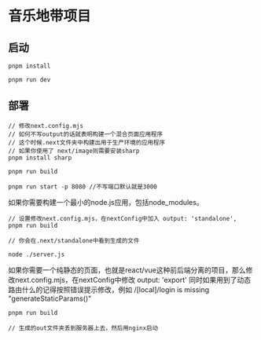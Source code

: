# 音乐地带项目

## 启动

```shell
pnpm install 

pnpm run dev
```

## 部署

```shell
// 修改next.config.mjs
// 如何不写output的话就表明构建一个混合页面应用程序
// 这个时候.next文件夹中构建出用于生产环境的应用程序
// 如果你使用了 next/image则需要安装sharp
pnpm install sharp

pnpm run build 

pnpm run start -p 8080 //不写端口默认就是3000

```

如果你需要构建一个最小的node.js应用，包括node_modules。

```shell
// 设置修改next.config.mjs，在nextConfig中加入 output: 'standalone',
pnpm run build 

// 你会在.next/standalone中看到生成的文件

node ./server.js
```

如果你需要一个纯静态的页面，也就是react/vue这种前后端分离的项目，那么修改next.config.mjs，在nextConfig中修改 output: 'export'
同时如果用到了动态路由什么的记得按照错误提示修改，例如 /[local]/login is missing "generateStaticParams()"

```shell
pnpm run build

// 生成的out文件夹丢到服务器上去，然后用nginx启动
```
